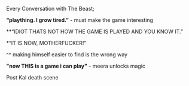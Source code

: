 

Every Conversation with The Beast;

**“plaything. I grow tired.”** - must make the game interesting


**“IDIOT THATS NOT HOW THE GAME IS PLAYED AND YOU KNOW IT.”  
  
*“IT IS NOW, MOTHERFUCKER!”

^^ making himself easier to find is the wrong way

**"now THIS is a game i can play"** - meera unlocks magic

Post Kal death scene


